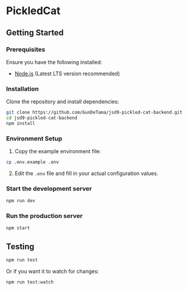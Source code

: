 # PickledCat
## Getting Started

### Prerequisites

Ensure you have the following installed:

- [Node.js](https://nodejs.org/) (Latest LTS version recommended)

### Installation

Clone the repository and install dependencies:

```sh
git clone https://github.com/GunDeTama/jsd9-pickled-cat-backend.git
cd jsd9-pickled-cat-backend
npm install
```

### Environment Setup

1. Copy the example environment file:

```sh
cp .env.example .env
```

2. Edit the `.env` file and fill in your actual configuration values.

### Start the development server

```sh
npm run dev
```

### Run the production server

```sh
npm start
```

## Testing

```sh
npm run test
```

Or if you want it to watch for changes:

```sh
npm run test:watch
```
